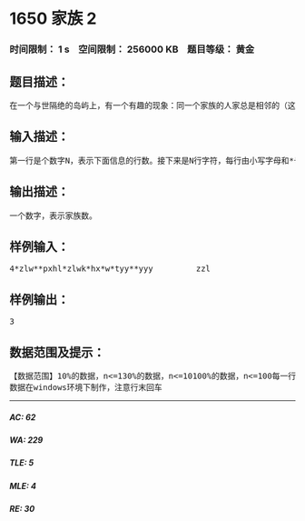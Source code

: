 # 1650 家族 2   
### 时间限制： 1 s&nbsp;&nbsp;&nbsp;&nbsp;空间限制： 256000 KB&nbsp;&nbsp;&nbsp;&nbsp;题目等级： 黄金  
## 题目描述：  

<pre>
在一个与世隔绝的岛屿上，有一个有趣的现象：同一个家族的人家总是相邻的（这里的相邻是指东西南北四个方向），不同的家族之间总会有河流或是山丘隔绝，但同一个家族的人不一定有相同姓氏。现在给你岛上的地图，求出岛上有多少个不同的家族。岛上的地图有n行，每行有若干列，每个格子中要么是' '，表示大海，要么是'*'，表示河流或山丘，要么是小写字母，表示一户人家的姓氏。
</pre>
  
  
## 输入描述：  

<pre>
第一行是个数字N，表示下面信息的行数。接下来是N行字符，每行由小写字母和*号组成，有些行的最前面也可能包含若干连续的空格，表示这些区域是大海，每一行最多不超过200个字符。
</pre>
  
  
## 输出描述：  

<pre>
一个数字，表示家族数。
</pre>
  
  
## 样例输入：  

<pre>
4*zlw**pxhl*zlwk*hx*w*tyy**yyy         zzl
</pre>
  
  
## 样例输出：  

<pre>
3
</pre>
  
  
## 数据范围及提示：  

<pre>
【数据范围】10%的数据，n<=130%的数据，n<=10100%的数据，n<=100每一行最多不超过200个字符  
数据在windows环境下制作，注意行末回车
</pre>
  
  
***  

##### AC: 62  
##### WA: 229  
##### TLE: 5  
##### MLE: 4  
##### RE: 30  
